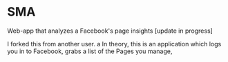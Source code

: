 # SMA
Web-app that analyzes a Facebook's page insights [update in progress]

I forked this from another user. a
In theory, this is an application which logs you in to Facebook, grabs a list of the Pages you manage, 
